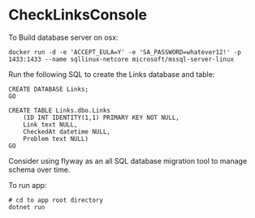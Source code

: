# CheckLinksConsole

To Build database server on osx:
```
docker run -d -e 'ACCEPT_EULA=Y' -e 'SA_PASSWORD=whatever12!' -p 1433:1433 --name sqllinux-netcore microsoft/mssql-server-linux
```

Run the following SQL to create the Links database and table:
```
CREATE DATABASE Links;
GO

CREATE TABLE Links.dbo.Links
    (ID INT IDENTITY(1,1) PRIMARY KEY NOT NULL,
    Link text NULL,
    CheckedAt datetime NULL,
    Problem text NULL)
GO

```

Consider using flyway as an all SQL database migration tool to manage schema over time.

To run app:
```
# cd to app root directory
dotnet run
```